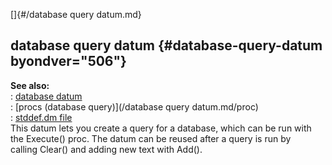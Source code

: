 []{#/database query datum.md}    
## database query datum {#database-query-datum byondver="506"}    
**See also:**    
:   [database datum](/database)    
:   [procs (database query)](/database query datum.md/proc)    
:   [stddef.dm file](/%7B%7Bappendix%7D%7D/stddef%2edm)    
This datum lets you create a query for a database, which can be run with    
the Execute() proc. The datum can be reused after a query is run by    
calling Clear() and adding new text with Add().  